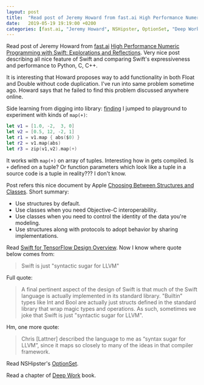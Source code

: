 ```yaml
---
layout: post
title:  "Read post of Jeremy Howard from fast.ai High Performance Numeric Programming with Swift: Explorations and Reflections; Read Post Choosing Between Structures and Classes by Apple; Read Swift for TensorFlow Design Overview; Read NSHipster's OptionSet; Read a chapter of Deep Work book"
date:   2019-05-19 19:19:00 +0200
categories: [fast.ai, "Jeremy Howard", NSHipster, OptionSet, "Deep Work"]
---
```

Read post of Jeremy Howard from [fast.ai](fast.ai) [High Performance Numeric Programming with Swift: Explorations and Reflections](https://www.fast.ai/2019/01/10/swift-numerics/). Very nice post describing all nice feature of Swift and comparing Swift's expressiveness and performance to Python, C, C++.

It is interesting that Howard proposes way to add functionality in both Float and Double without code duplication. I've run into same problem sometime ago. Howard says that he failed to find this problem discussed anywhere online.

Side learning from digging into library: [finding](https://github.com/jph00/BaseMath/blob/5fd3d82b6f342a90efaed26fae2c0de1b5f2edaa/Tests/BaseMathTests/BaseMathTests.swift#L45) I jumped to playground to experiment with kinds of `map(+)`:
```swift
let v1 = [1.0, -2,  3, 0]
let v2 = [0.5, 12, -2, 1]
let r1 = v1.map { abs($0) }
let r2 = v1.map(abs)
let r3 = zip(v1,v2).map(+)
```

It works with `map(+)` on array of tuples. Interesting how in gets compiled. Is `+` defined on a tuple? Or function parameters which look like a tuple in a source code is a tuple in reality??? I don't know.

Post refers this nice document by Apple [Choosing Between Structures and Classes](https://developer.apple.com/documentation/swift/choosing_between_structures_and_classes). Short summary:
* Use structures by default.
* Use classes when you need Objective-C interoperability.
* Use classes when you need to control the identity of the data you're modeling.
* Use structures along with protocols to adopt behavior by sharing implementations.

Read [Swift for TensorFlow Design Overview](https://github.com/tensorflow/swift/blob/master/docs/DesignOverview.md). Now I know where quote below comes from:

> Swift is just "syntactic sugar for LLVM"

Full quote:

> A final pertinent aspect of the design of Swift is that much of the Swift language is actually implemented in its standard library. "Builtin" types like Int and Bool are actually just structs defined in the standard library that wrap magic types and operations. As such, sometimes we joke that Swift is just "syntactic sugar for LLVM".


Hm, one more quote:

> Chris [Lattner] described the language to me as “syntax sugar for LLVM”, since it maps so closely to many of the ideas in that compiler framework.

Read NSHipster's [OptionSet](https://nshipster.com/optionset/).

Read a chapter of [Deep Work](https://www.amazon.de/Deep-Work-Focused-Success-Distracted/dp/0349411905/ref=sr_1_1?keywords=deep+work+book&qid=1558333003&s=gateway&sr=8-1) book.
